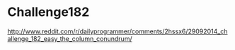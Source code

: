 Challenge182
============

http://www.reddit.com/r/dailyprogrammer/comments/2hssx6/29092014_challenge_182_easy_the_column_conundrum/
